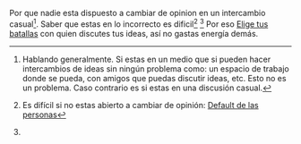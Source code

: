 Por que nadie esta dispuesto a cambiar de opinion en un intercambio casual[^1]. Saber que estas en lo incorrecto es dificil[^2] [^3] Por eso [Elige tus batallas](ideas/Elige%20tus%20batallas.md) con quien discutes tus ideas, así no gastas energía demás.

[^1]: Hablando generalmente. Si estas en un medio que si pueden hacer intercambios de ideas sin ningún problema como: un espacio de trabajo donde se pueda, con amigos que puedas discutir ideas, etc. Esto no es un problema. Caso contrario es si estas en una discusión casual.
[^2]: Es difícil si no estas abierto a cambiar de opinión: [Default de las personas](varios/cambios-internos/Default%20de%20las%20personas.md)
[^3]: 